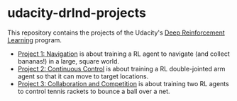 # udacity-drlnd-projects

This repository contains the projects of the Udacity's [Deep Reinforcement Learning](https://www.udacity.com/course/deep-reinforcement-learning-nanodegree--nd893) program.

* [Project 1: Navigation](p1_navigation) is about training a RL agent to navigate (and collect bananas!) in a large, square world. 
* [Project 2: Continuous Control](p2_continuous_control) is about training a RL double-jointed arm agent so that it can move to target locations.
* [Project 3: Collaboration and Competition](p3_collab_compet) is about training two RL agents to control tennis rackets to bounce a ball over a net.


